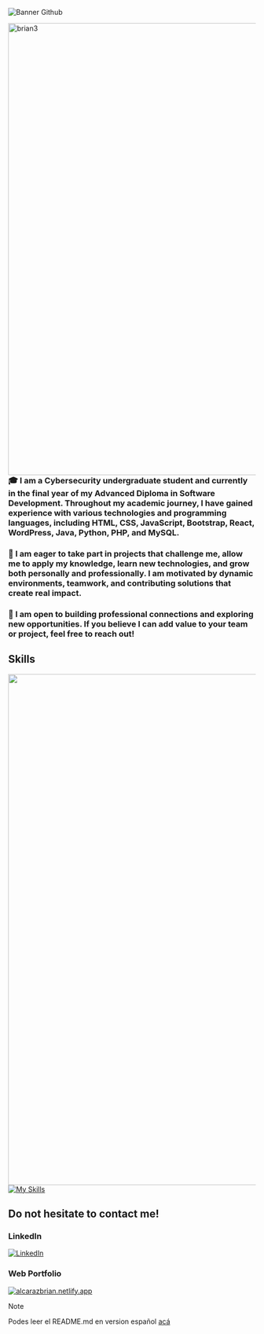 ![Banner Github](https://github.com/user-attachments/assets/f20ded23-87ed-420b-8b57-bf58978ebb34)


<img align="right" src="https://github.com/alcarazbrian/alcarazbrian/assets/88253226/9dbde356-2c87-4234-86cb-9b3378606635" alt="brian3" style="max-width: 100%; height: 23vh;">

<h3 align="left">
🎓 I am a <b>Cybersecurity undergraduate student</b> and currently in the final year of my <b>Advanced Diploma in Software Development</b>. Throughout my academic journey, I have gained experience with various technologies and programming languages, including <b>HTML, CSS, JavaScript, Bootstrap, React, WordPress, Java, Python, PHP, and MySQL</b>.
</h3>

<h3 align="left">
🚀 I am eager to take part in projects that challenge me, allow me to apply my knowledge, learn new technologies, and grow both personally and professionally. I am motivated by dynamic environments, teamwork, and contributing solutions that create real impact.
</h3>

<h3 align="left">
🤝 I am open to building professional connections and exploring new opportunities.  
If you believe I can add value to your team or project, feel free to reach out!
</h3>



<h2 align="left"> Skills </h2>
<img align="left" style="max-width: 100%; height: 26vh;" src="https://github.com/alcarazbrian/alcarazbrian/assets/88253226/e24545c1-a942-40db-be07-edb45073a85f">

 [![My Skills](https://skillicons.dev/icons?i=html,css,javascript,bootstrap,react,astro,wordpress,java,php,mysql,python,photoshop&perline=4)]()<br/>


## Do not hesitate to contact me!
### LinkedIn
[![LinkedIn](https://img.shields.io/badge/linkedin-%230077B5.svg?style=for-the-badge&logo=linkedin&logoColor=white)](https://www.linkedin.com/in/alcarazbrian/)
### Web Portfolio
[![alcarazbrian.netlify.app](https://img.shields.io/badge/alcarazbrian.netlify.app%20-000000?style=for-the-badge&logoColor=white)](https://alcarazbrian.netlify.app/)
<br/>

> [!NOTE]  
> Podes leer el README.md en version español [acá](https://github.com/alcarazbrian/alcarazbrian/blob/main/README.md)
